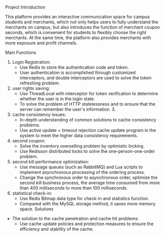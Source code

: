  Project Introduction

This platform provides an interactive communication space for campus students and merchants, which not only helps users to fully understand the merchants on campus, but also introduces the function of merchant coupon seconds, which is convenient for students to flexibly choose the right merchants. At the same time, the platform also provides merchants with more exposure and profit channels.

 Main Functions

1. Login Registration:
   - Use Redis to store the authentication code and token.
   - User authentication is accomplished through customized interceptors, and double interceptors are used to solve the token refreshing problem.
2. user rights saving:
   - Use ThreadLocal with interceptor for token verification to determine whether the user is in the login state.
   - To solve the problem of HTTP statelessness and to ensure that the server can remember the user's information. 3.
3. cache consistency issues:
   - In-depth understanding of common solutions to cache consistency problems.
   - Use active update + timeout rejection cache update program in the system to meet the higher data consistency requirements.
4. second coupon:
   - Solve the inventory overselling problem by optimistic locking.
   - Use Redisson distributed locks to solve the one-person-one-order problem.
5. second kill performance optimization:
   - Use message queues (such as RabbitMQ) and Lua scripts to implement asynchronous processing of the ordering process.
   - Change the synchronous order to asynchronous order, optimize the second kill business process, the average time consumed from more than 400 milliseconds to more than 100 milliseconds.
6. statistical check-in:
   - Use Redis Bitmap data type for check-in and statistics function.
   - Compared with the MySQL storage method, it saves more memory space.
 Solutions
- The solution to the cache penetration and cache hit problems:
  - Use cache update policies and protection measures to ensure the efficiency and stability of the cache.
